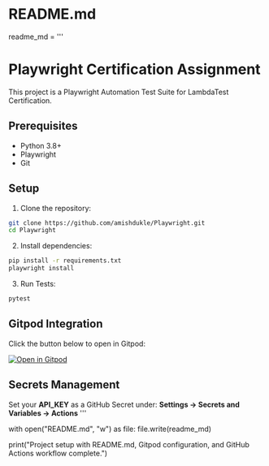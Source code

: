 # README.md
readme_md = '''
# Playwright Certification Assignment

This project is a Playwright Automation Test Suite for LambdaTest Certification.

## Prerequisites
- Python 3.8+
- Playwright
- Git

## Setup
1. Clone the repository:
```bash
git clone https://github.com/amishdukle/Playwright.git
cd Playwright
```

2. Install dependencies:
```bash
pip install -r requirements.txt
playwright install
```

3. Run Tests:
```bash
pytest
```

## Gitpod Integration
Click the button below to open in Gitpod:

[![Open in Gitpod](https://gitpod.io/button/open-in-gitpod.svg)](https://gitpod.io/#https://github.com/amishdukle/Playwright)

## Secrets Management
Set your **API_KEY** as a GitHub Secret under:
**Settings → Secrets and Variables → Actions**
'''

with open("README.md", "w") as file:
    file.write(readme_md)

print("Project setup with README.md, Gitpod configuration, and GitHub Actions workflow complete.")
